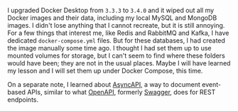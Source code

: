 I upgraded Docker Desktop from `3.3.3` to `3.4.0` and it wiped out all my Docker
images and their data, including my local MySQL and MongoDB images.  I didn't
lose anything that I cannot recreate, but it is still annoying.  For a few
things that interest me, like Redis and RabbitMQ and Kafka, I have dedicated
`docker-compose.yml` files.  But for these databases, I had created the image
manually some time ago.  I thought I had set them up to use mounted volumes for
storage, but I can't seem to find where these folders would have been; they are
not in the usual places.  Maybe I will have learned my lesson and I will set
them up under Docker Compose, this time.

On a separate note, I learned about [AsyncAPI](https://www.asyncapi.com/), a way
to document event-based APIs, similar to what
[OpenAPI](https://www.openapis.org/), formerly [Swagger](https://swagger.io/),
does for REST endpoints.
